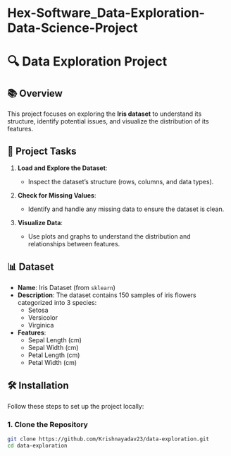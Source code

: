 # Hex-Software_Data-Exploration-Data-Science-Project
# 🔍 Data Exploration Project

## 📚 Overview

This project focuses on exploring the **Iris dataset** to understand its structure, identify potential issues, and visualize the distribution of its features.

## 📝 Project Tasks

1. **Load and Explore the Dataset**:
    - Inspect the dataset’s structure (rows, columns, and data types).
  
2. **Check for Missing Values**:
    - Identify and handle any missing data to ensure the dataset is clean.

3. **Visualize Data**:
    - Use plots and graphs to understand the distribution and relationships between features.

## 📊 Dataset

- **Name**: Iris Dataset (from `sklearn`)
- **Description**: The dataset contains 150 samples of iris flowers categorized into 3 species:
  - Setosa
  - Versicolor
  - Virginica
- **Features**:
  - Sepal Length (cm)
  - Sepal Width (cm)
  - Petal Length (cm)
  - Petal Width (cm)

## 🛠️ Installation

Follow these steps to set up the project locally:

### 1. Clone the Repository

```bash
git clone https://github.com/Krishnayadav23/data-exploration.git
cd data-exploration

